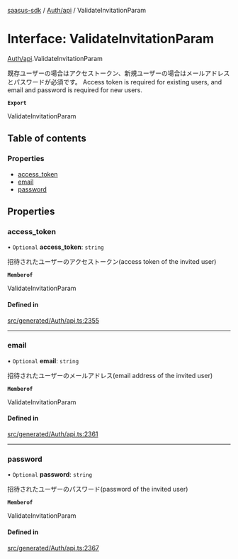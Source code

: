 [saasus-sdk](../README.md) / [Auth/api](../modules/Auth_api.md) / ValidateInvitationParam

# Interface: ValidateInvitationParam

[Auth/api](../modules/Auth_api.md).ValidateInvitationParam

既存ユーザーの場合はアクセストークン、新規ユーザーの場合はメールアドレスとパスワードが必須です。  Access token is required for existing users, and email and password is required for new users.

**`Export`**

ValidateInvitationParam

## Table of contents

### Properties

- [access\_token](Auth_api.ValidateInvitationParam.md#access_token)
- [email](Auth_api.ValidateInvitationParam.md#email)
- [password](Auth_api.ValidateInvitationParam.md#password)

## Properties

### access\_token

• `Optional` **access\_token**: `string`

招待されたユーザーのアクセストークン(access token of the invited user)

**`Memberof`**

ValidateInvitationParam

#### Defined in

[src/generated/Auth/api.ts:2355](https://github.com/saasus-platform/saasus-sdk-javascript/blob/55abc15/src/generated/Auth/api.ts#L2355)

___

### email

• `Optional` **email**: `string`

招待されたユーザーのメールアドレス(email address of the invited user)

**`Memberof`**

ValidateInvitationParam

#### Defined in

[src/generated/Auth/api.ts:2361](https://github.com/saasus-platform/saasus-sdk-javascript/blob/55abc15/src/generated/Auth/api.ts#L2361)

___

### password

• `Optional` **password**: `string`

招待されたユーザーのパスワード(password of the invited user)

**`Memberof`**

ValidateInvitationParam

#### Defined in

[src/generated/Auth/api.ts:2367](https://github.com/saasus-platform/saasus-sdk-javascript/blob/55abc15/src/generated/Auth/api.ts#L2367)
